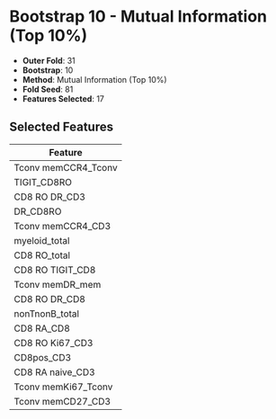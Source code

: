 # Bootstrap 10 - Mutual Information (Top 10%)

- **Outer Fold**: 31
- **Bootstrap**: 10
- **Method**: Mutual Information (Top 10%)
- **Fold Seed**: 81
- **Features Selected**: 17

## Selected Features

| Feature |
|---------|
| Tconv memCCR4_Tconv |
| TIGIT_CD8RO |
| CD8 RO DR_CD3 |
| DR_CD8RO |
| Tconv memCCR4_CD3 |
| myeloid_total |
| CD8 RO_total |
| CD8 RO TIGIT_CD8 |
| Tconv memDR_mem |
| CD8 RO DR_CD8 |
| nonTnonB_total |
| CD8 RA_CD8 |
| CD8  RO Ki67_CD3 |
| CD8pos_CD3 |
| CD8 RA naive_CD3 |
| Tconv memKi67_Tconv |
| Tconv memCD27_CD3 |
